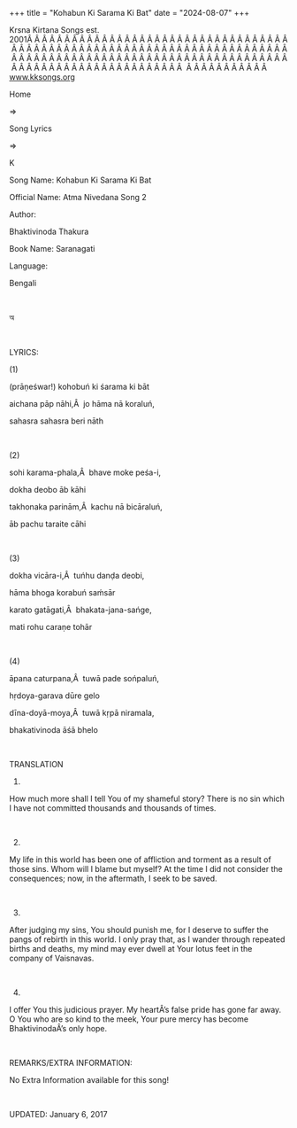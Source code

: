 +++ 
title = "Kohabun Ki Sarama Ki Bat"
date = "2024-08-07"
+++

Krsna Kirtana Songs est. 2001Â Â Â Â Â Â Â Â Â Â Â Â Â Â Â Â Â Â Â Â Â Â Â Â Â Â Â Â Â Â Â Â Â Â Â Â Â Â Â Â Â Â Â Â Â Â Â Â Â Â Â Â Â Â Â Â Â Â Â Â Â Â Â Â Â Â Â Â Â Â Â Â Â Â Â Â Â Â Â Â Â Â Â Â Â Â Â Â Â Â Â Â Â Â Â Â Â Â Â Â Â Â Â Â Â Â Â Â Â Â Â Â Â Â Â Â Â Â Â Â Â Â Â Â Â Â Â Â Â Â Â Â  Â Â Â Â Â Â Â Â Â Â Â  
www.kksongs.org








Home
 
⇒
 
Song Lyrics
 
⇒
 
K


Song
Name: Kohabun Ki Sarama Ki Bat


Official
Name: Atma Nivedana Song 2


Author:

Bhaktivinoda Thakura


Book
Name: 
Saranagati


Language:

Bengali


 








অ








 


LYRICS:


(1)


(prāṇeśwar!)
kohobuń ki śarama ki bāt


aichana
pāp nāhi,Â  jo hāma nā koraluń,


sahasra
sahasra beri nāth


 


(2)


sohi
karama-phala,Â  bhave moke peśa-i,


dokha
deobo āb kāhi


takhonaka
parinām,Â  kachu nā bicāraluń,


āb
pachu taraite cāhi


 


(3)


dokha
vicāra-i,Â  tuńhu danḍa deobi,


hāma
bhoga korabuń saḿsār


karato
gatāgati,Â  bhakata-jana-sańge,


mati
rohu caraṇe tohār


 


(4)


āpana
caturpana,Â  tuwā pade sońpaluń,


hṛdoya-garava
dūre gelo


dīna-doyā-moya,Â 
tuwā kṛpā niramala,


bhakativinoda
āśā bhelo


 


TRANSLATION


1)
How much more shall I tell You of my shameful story? There is no sin which I
have not committed thousands and thousands of times.


 


2)
My life in this world has been one of affliction and torment as a result of
those sins. Whom will I blame but myself? At the time I did not consider the
consequences; now, in the aftermath, I seek to be saved.


 


3)
After judging my sins, You should punish me, for I deserve to suffer the pangs
of rebirth in this world. I only pray that, as I wander through repeated births
and deaths, my mind may ever dwell at Your lotus feet in the company of
Vaisnavas.


 


4)
I offer You this judicious prayer. My heartÂ’s false pride has gone far away. O
You who are so kind to the meek, Your pure mercy has become BhaktivinodaÂ’s only
hope.


 


REMARKS/EXTRA
INFORMATION:


No
Extra Information available for this song!


 


UPDATED:
 January 6, 2017